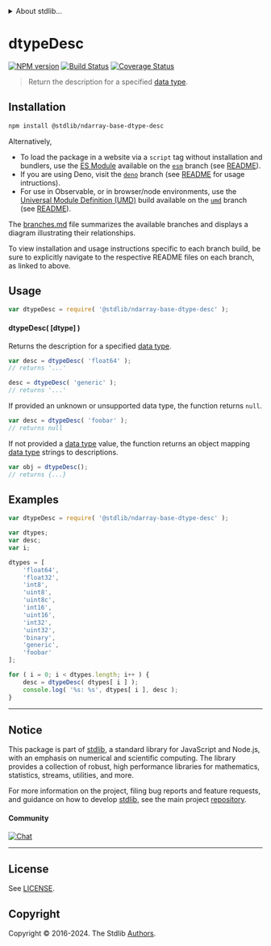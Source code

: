 <!--

@license Apache-2.0

Copyright (c) 2021 The Stdlib Authors.

Licensed under the Apache License, Version 2.0 (the "License");
you may not use this file except in compliance with the License.
You may obtain a copy of the License at

   http://www.apache.org/licenses/LICENSE-2.0

Unless required by applicable law or agreed to in writing, software
distributed under the License is distributed on an "AS IS" BASIS,
WITHOUT WARRANTIES OR CONDITIONS OF ANY KIND, either express or implied.
See the License for the specific language governing permissions and
limitations under the License.

-->


<details>
  <summary>
    About stdlib...
  </summary>
  <p>We believe in a future in which the web is a preferred environment for numerical computation. To help realize this future, we've built stdlib. stdlib is a standard library, with an emphasis on numerical and scientific computation, written in JavaScript (and C) for execution in browsers and in Node.js.</p>
  <p>The library is fully decomposable, being architected in such a way that you can swap out and mix and match APIs and functionality to cater to your exact preferences and use cases.</p>
  <p>When you use stdlib, you can be absolutely certain that you are using the most thorough, rigorous, well-written, studied, documented, tested, measured, and high-quality code out there.</p>
  <p>To join us in bringing numerical computing to the web, get started by checking us out on <a href="https://github.com/stdlib-js/stdlib">GitHub</a>, and please consider <a href="https://opencollective.com/stdlib">financially supporting stdlib</a>. We greatly appreciate your continued support!</p>
</details>

# dtypeDesc

[![NPM version][npm-image]][npm-url] [![Build Status][test-image]][test-url] [![Coverage Status][coverage-image]][coverage-url] <!-- [![dependencies][dependencies-image]][dependencies-url] -->

> Return the description for a specified [data type][@stdlib/ndarray/dtypes].

<!-- Section to include introductory text. Make sure to keep an empty line after the intro `section` element and another before the `/section` close. -->

<section class="intro">

</section>

<!-- /.intro -->

<!-- Package usage documentation. -->

<section class="installation">

## Installation

```bash
npm install @stdlib/ndarray-base-dtype-desc
```

Alternatively,

-   To load the package in a website via a `script` tag without installation and bundlers, use the [ES Module][es-module] available on the [`esm`][esm-url] branch (see [README][esm-readme]).
-   If you are using Deno, visit the [`deno`][deno-url] branch (see [README][deno-readme] for usage intructions).
-   For use in Observable, or in browser/node environments, use the [Universal Module Definition (UMD)][umd] build available on the [`umd`][umd-url] branch (see [README][umd-readme]).

The [branches.md][branches-url] file summarizes the available branches and displays a diagram illustrating their relationships.

To view installation and usage instructions specific to each branch build, be sure to explicitly navigate to the respective README files on each branch, as linked to above.

</section>

<section class="usage">

## Usage

```javascript
var dtypeDesc = require( '@stdlib/ndarray-base-dtype-desc' );
```

#### dtypeDesc( \[dtype] )

Returns the description for a specified [data type][@stdlib/ndarray/dtypes].

```javascript
var desc = dtypeDesc( 'float64' );
// returns '...'

desc = dtypeDesc( 'generic' );
// returns '...'
```

If provided an unknown or unsupported data type, the function returns `null`.

```javascript
var desc = dtypeDesc( 'foobar' );
// returns null
```

If not provided a [data type][@stdlib/ndarray/dtypes] value, the function returns an object mapping [data type][@stdlib/ndarray/dtypes] strings to descriptions.

```javascript
var obj = dtypeDesc();
// returns {...}
```

</section>

<!-- /.usage -->

<!-- Package usage notes. Make sure to keep an empty line after the `section` element and another before the `/section` close. -->

<section class="notes">

</section>

<!-- /.notes -->

<!-- Package usage examples. -->

<section class="examples">

## Examples

<!-- eslint no-undef: "error" -->

```javascript
var dtypeDesc = require( '@stdlib/ndarray-base-dtype-desc' );

var dtypes;
var desc;
var i;

dtypes = [
    'float64',
    'float32',
    'int8',
    'uint8',
    'uint8c',
    'int16',
    'uint16',
    'int32',
    'uint32',
    'binary',
    'generic',
    'foobar'
];

for ( i = 0; i < dtypes.length; i++ ) {
    desc = dtypeDesc( dtypes[ i ] );
    console.log( '%s: %s', dtypes[ i ], desc );
}
```

</section>

<!-- /.examples -->

<!-- Section to include cited references. If references are included, add a horizontal rule *before* the section. Make sure to keep an empty line after the `section` element and another before the `/section` close. -->

<section class="references">

</section>

<!-- /.references -->

<!-- Section for related `stdlib` packages. Do not manually edit this section, as it is automatically populated. -->

<section class="related">

</section>

<!-- /.related -->

<!-- Section for all links. Make sure to keep an empty line after the `section` element and another before the `/section` close. -->


<section class="main-repo" >

* * *

## Notice

This package is part of [stdlib][stdlib], a standard library for JavaScript and Node.js, with an emphasis on numerical and scientific computing. The library provides a collection of robust, high performance libraries for mathematics, statistics, streams, utilities, and more.

For more information on the project, filing bug reports and feature requests, and guidance on how to develop [stdlib][stdlib], see the main project [repository][stdlib].

#### Community

[![Chat][chat-image]][chat-url]

---

## License

See [LICENSE][stdlib-license].


## Copyright

Copyright &copy; 2016-2024. The Stdlib [Authors][stdlib-authors].

</section>

<!-- /.stdlib -->

<!-- Section for all links. Make sure to keep an empty line after the `section` element and another before the `/section` close. -->

<section class="links">

[npm-image]: http://img.shields.io/npm/v/@stdlib/ndarray-base-dtype-desc.svg
[npm-url]: https://npmjs.org/package/@stdlib/ndarray-base-dtype-desc

[test-image]: https://github.com/stdlib-js/ndarray-base-dtype-desc/actions/workflows/test.yml/badge.svg?branch=v0.2.0
[test-url]: https://github.com/stdlib-js/ndarray-base-dtype-desc/actions/workflows/test.yml?query=branch:v0.2.0

[coverage-image]: https://img.shields.io/codecov/c/github/stdlib-js/ndarray-base-dtype-desc/main.svg
[coverage-url]: https://codecov.io/github/stdlib-js/ndarray-base-dtype-desc?branch=main

<!--

[dependencies-image]: https://img.shields.io/david/stdlib-js/ndarray-base-dtype-desc.svg
[dependencies-url]: https://david-dm.org/stdlib-js/ndarray-base-dtype-desc/main

-->

[chat-image]: https://img.shields.io/gitter/room/stdlib-js/stdlib.svg
[chat-url]: https://app.gitter.im/#/room/#stdlib-js_stdlib:gitter.im

[stdlib]: https://github.com/stdlib-js/stdlib

[stdlib-authors]: https://github.com/stdlib-js/stdlib/graphs/contributors

[umd]: https://github.com/umdjs/umd
[es-module]: https://developer.mozilla.org/en-US/docs/Web/JavaScript/Guide/Modules

[deno-url]: https://github.com/stdlib-js/ndarray-base-dtype-desc/tree/deno
[deno-readme]: https://github.com/stdlib-js/ndarray-base-dtype-desc/blob/deno/README.md
[umd-url]: https://github.com/stdlib-js/ndarray-base-dtype-desc/tree/umd
[umd-readme]: https://github.com/stdlib-js/ndarray-base-dtype-desc/blob/umd/README.md
[esm-url]: https://github.com/stdlib-js/ndarray-base-dtype-desc/tree/esm
[esm-readme]: https://github.com/stdlib-js/ndarray-base-dtype-desc/blob/esm/README.md
[branches-url]: https://github.com/stdlib-js/ndarray-base-dtype-desc/blob/main/branches.md

[stdlib-license]: https://raw.githubusercontent.com/stdlib-js/ndarray-base-dtype-desc/main/LICENSE

[@stdlib/ndarray/dtypes]: https://github.com/stdlib-js/ndarray-dtypes

</section>

<!-- /.links -->
